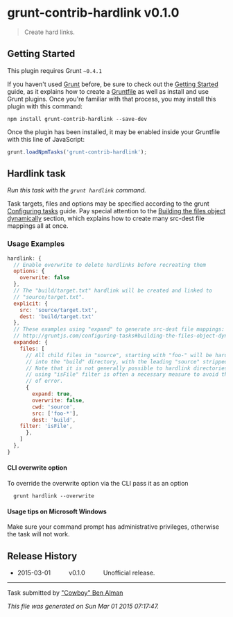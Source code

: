 # grunt-contrib-hardlink v0.1.0

> Create hard links.



## Getting Started
This plugin requires Grunt `~0.4.1`

If you haven't used [Grunt](http://gruntjs.com/) before, be sure to check out the [Getting Started](http://gruntjs.com/getting-started) guide, as it explains how to create a [Gruntfile](http://gruntjs.com/sample-gruntfile) as well as install and use Grunt plugins. Once you're familiar with that process, you may install this plugin with this command:

```shell
npm install grunt-contrib-hardlink --save-dev
```

Once the plugin has been installed, it may be enabled inside your Gruntfile with this line of JavaScript:

```js
grunt.loadNpmTasks('grunt-contrib-hardlink');
```




## Hardlink task
_Run this task with the `grunt hardlink` command._

Task targets, files and options may be specified according to the grunt [Configuring tasks](http://gruntjs.com/configuring-tasks) guide. Pay special attention to the [Building the files object dynamically](http://gruntjs.com/configuring-tasks#building-the-files-object-dynamically) section, which explains how to create many src-dest file mappings all at once.


### Usage Examples

```js
hardlink: {
  // Enable overwrite to delete hardlinks before recreating them
  options: {
    overwrite: false
  },
  // The "build/target.txt" hardlink will be created and linked to
  // "source/target.txt".
  explicit: {
    src: 'source/target.txt',
    dest: 'build/target.txt'
  },
  // These examples using "expand" to generate src-dest file mappings:
  // http://gruntjs.com/configuring-tasks#building-the-files-object-dynamically
  expanded: {
    files: [
      // All child files in "source", starting with "foo-" will be hardlinked
      // into the "build" directory, with the leading "source" stripped off.
      // Note that it is not generally possible to hardlink directories, so
      // using "isFile" filter is often a necessary measure to avoid this kind
      // of error.
      {
        expand: true,
        overwrite: false,
        cwd: 'source',
        src: ['foo-*'],
        dest: 'build',
	filter: 'isFile',
      },
    ]
  },
}
```

#### CLI overwrite option

To override the overwrite option via the CLI pass it as an option

```shell
  grunt hardlink --overwrite
```

#### Usage tips on Microsoft Windows

Make sure your command prompt has administrative privileges, otherwise
the task will not work.


## Release History

 * 2015-03-01   v0.1.0   Unofficial release.

---

Task submitted by ["Cowboy" Ben Alman](http://benalman.com/)

*This file was generated on Sun Mar 01 2015 07:17:47.*
